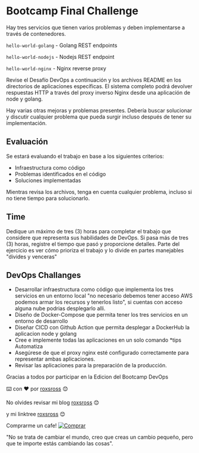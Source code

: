 # Bootcamp Final Challenge

Hay tres servicios que tienen varios problemas y deben implementarse a través de contenedores.

`hello-world-golang` - Golang REST endpoints

`hello-world-nodejs` - Nodejs REST endpoint

`hello-world-nginx` - Nginx reverse proxy

Revise el Desafío DevOps a continuación y los archivos README en los directorios de aplicaciones específicas. El sistema completo podrá devolver respuestas HTTP a través del proxy inverso Nginx desde una aplicación de node y golang.

Hay varias otras mejoras y problemas presentes. Debería buscar solucionar y discutir cualquier problema que pueda surgir incluso después de tener su implementación.

## Evaluación

Se estará evaluando el trabajo en base a los siguientes criterios:

- Infraestructura como código
- Problemas identificados en el código
- Soluciones implementadas

Mientras revisa los archivos, tenga en cuenta cualquier problema, incluso si no tiene tiempo para solucionarlo.

## Time

Dedique un máximo de tres (3) horas para completar el trabajo que considere que representa sus habilidades de DevOps. Si pasa más de tres (3) horas, registre el tiempo que pasó y proporcione detalles. Parte del ejercicio es ver cómo prioriza el trabajo y lo divide en partes manejables "divides y venceras"

## DevOps Challanges

- Desarrollar infraestructura como código que implementa los tres servicios en un entorno local "no necesario debemos tener acceso AWS podemos armar los recursos y tenerlos listo", si cuentas con acceso alguna nube podrias desplegarlo alli.
- Diseño de Docker-Compose que permita tener los tres servicios en un entorno de desarrollo
- Diseñar CICD con Github Action que permita desplegar a DockerHub la aplicacion node y golang
- Cree e implemente todas las aplicaciones en un solo comando *tips Automatiza
- Asegúrese de que el proxy nginx esté configurado correctamente para representar ambas aplicaciones.
- Revisar las aplicaciones para la preparación de la producción.

Gracias a todos por participar en la Edicion del Bootcamp DevOps

⌨️ con ❤️ por [roxsross](https://github.com/roxsross) 😊

No olvides revisar mi blog [roxsross](https://blog.295devops.com) 😊

y mi linktree [roxsross](https://roxs.295devops.com) 😊

Comprarme un cafe! [![Comprar](https://www.buymeacoffee.com/assets/img/custom_images/orange_img.png)](https://www.buymeacoffee.com/roxsross)

"No se trata de cambiar el mundo, creo que creas un cambio pequeño, pero que te importe estás cambiando las cosas".
